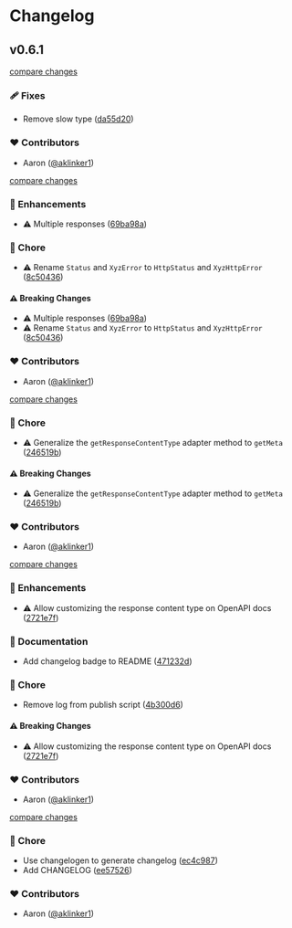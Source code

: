# Changelog

## v0.6.1

[compare changes](https://github.com/aklinker1/zeta/compare/v0.6.0...v0.6.1)

### 🩹 Fixes

- Remove slow type ([da55d20](https://github.com/aklinker1/zeta/commit/da55d20))

### ❤️ Contributors

- Aaron ([@aklinker1](https://github.com/aklinker1))

[compare changes](https://github.com/aklinker1/zeta/compare/v0.5.0...v0.6.0)

### 🚀 Enhancements

- ⚠️  Multiple responses ([69ba98a](https://github.com/aklinker1/zeta/commit/69ba98a))

### 🏡 Chore

- ⚠️  Rename `Status` and `XyzError` to `HttpStatus` and `XyzHttpError` ([8c50436](https://github.com/aklinker1/zeta/commit/8c50436))

#### ⚠️ Breaking Changes

- ⚠️  Multiple responses ([69ba98a](https://github.com/aklinker1/zeta/commit/69ba98a))
- ⚠️  Rename `Status` and `XyzError` to `HttpStatus` and `XyzHttpError` ([8c50436](https://github.com/aklinker1/zeta/commit/8c50436))

### ❤️ Contributors

- Aaron ([@aklinker1](https://github.com/aklinker1))

[compare changes](https://github.com/aklinker1/zeta/compare/v0.4.0...v0.5.0)

### 🏡 Chore

- ⚠️ Generalize the `getResponseContentType` adapter method to `getMeta` ([246519b](https://github.com/aklinker1/zeta/commit/246519b))

#### ⚠️ Breaking Changes

- ⚠️ Generalize the `getResponseContentType` adapter method to `getMeta` ([246519b](https://github.com/aklinker1/zeta/commit/246519b))

### ❤️ Contributors

- Aaron ([@aklinker1](https://github.com/aklinker1))

[compare changes](https://github.com/aklinker1/zeta/compare/v0.3.1...v0.4.0)

### 🚀 Enhancements

- ⚠️ Allow customizing the response content type on OpenAPI docs ([2721e7f](https://github.com/aklinker1/zeta/commit/2721e7f))

### 📖 Documentation

- Add changelog badge to README ([471232d](https://github.com/aklinker1/zeta/commit/471232d))

### 🏡 Chore

- Remove log from publish script ([4b300d6](https://github.com/aklinker1/zeta/commit/4b300d6))

#### ⚠️ Breaking Changes

- ⚠️ Allow customizing the response content type on OpenAPI docs ([2721e7f](https://github.com/aklinker1/zeta/commit/2721e7f))

### ❤️ Contributors

- Aaron ([@aklinker1](https://github.com/aklinker1))

[compare changes](https://github.com/aklinker1/zeta/compare/v0.3.0...v0.3.1)

### 🏡 Chore

- Use changelogen to generate changelog ([ec4c987](https://github.com/aklinker1/zeta/commit/ec4c987))
- Add CHANGELOG ([ee57526](https://github.com/aklinker1/zeta/commit/ee57526))

### ❤️ Contributors

- Aaron ([@aklinker1](https://github.com/aklinker1))
